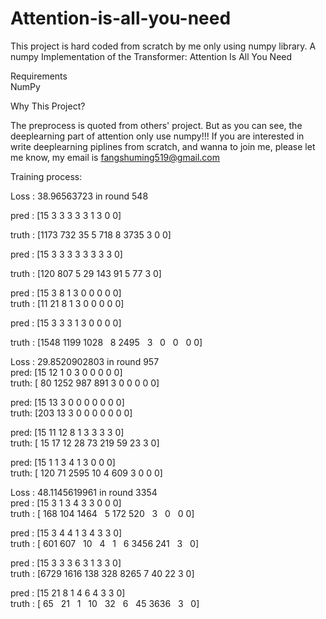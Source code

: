 # Attention-is-all-you-need
This project is hard coded from scratch by me only using numpy library.
A numpy Implementation of the Transformer: Attention Is All You Need

Requirements                                                                                                                               
NumPy

Why This Project?

The preprocess is quoted from others' project. But as you can see, the deeplearning part of attention only use numpy!!!  If you are interested in write deeplearning piplines from scratch, and wanna to join me, please let me know, my email is fangshuming519@gmail.com

Training process:

Loss :  38.96563723  in round  548                                                                                                       

pred : [15  3  3  3  3  3  1  3  0  0]                                                                                                   

truth : [1173  732   35    5  718    8 3735    3    0    0]                                       

pred : [15  3  3  3  3  3  3  3  3  0]                                                                                                   

truth : [120 807   5  29 143  91   5  77   3   0]                                                                                       

pred : [15  3  8  1  3  0  0  0  0  0]                                                                                                     
truth : [11 21  8  1  3  0  0  0  0  0]                                                                                                 

pred : [15  3  3  3  1  3  0  0  0  0]                                                                                                   

truth  : [1548 1199 1028    8 2495    3    0    0    0   0]                                       


Loss :  29.8520902803  in round  957                                                                                                      
pred: [15 12  1  0  3  0  0  0  0  0]                                                                                                    
truth: [  80 1252  987  891    3    0    0    0    0    0]                                       

pred: [15 13  3  0  0  0  0  0  0  0]                                                                                                    
truth: [203  13   3   0   0   0   0   0   0   0]                                                 

pred: [15 11 12  8  1  3  3  3  3  0]                                                                                                    
truth: [ 15  17  12  28  73 219  59  23   3   0]                                                 

pred: [15  1  1  3  4  1  3  0  0  0]                                                                                                    
truth: [ 120   71 2595   10    4  609    3    0    0    0]                                        


Loss :  48.1145619961  in round  3354                                                                                                    
pred : [15  3  1  3  4  3  3  0  0  0]                                                                                                    
truth : [ 168  104 1464    5  172  520    3    0    0   0]                                       

pred : [15  3  4  4  1  3  4  3  3  0]                                                                                                    
truth : [ 601  607   10    4    1    6 3456  241    3    0]                                     

pred : [15  3  3  3  6  3  1  3  3  0]                                                                                                    
truth : [6729 1616  138  328 8265    7   40   22    3    0]                                     

pred : [15 21  8  1  4  6  4  3  3  0]                                                                                                    
truth : [  65   21    1   10   32    6   45 3636    3    0]                                     

